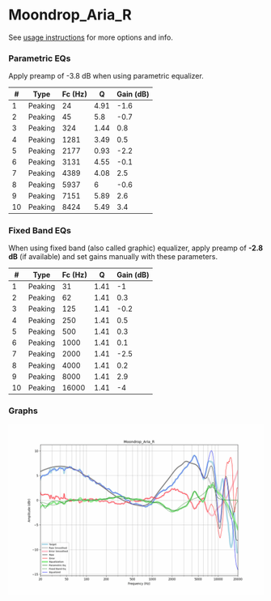 # Moondrop_Aria_R
See [usage instructions](https://github.com/jaakkopasanen/AutoEq#usage) for more options and info.

### Parametric EQs
Apply preamp of -3.8 dB when using parametric equalizer.

|   # | Type    |   Fc (Hz) |    Q |   Gain (dB) |
|-----|---------|-----------|------|-------------|
|   1 | Peaking |        24 | 4.91 |        -1.6 |
|   2 | Peaking |        45 | 5.8  |        -0.7 |
|   3 | Peaking |       324 | 1.44 |         0.8 |
|   4 | Peaking |      1281 | 3.49 |         0.5 |
|   5 | Peaking |      2177 | 0.93 |        -2.2 |
|   6 | Peaking |      3131 | 4.55 |        -0.1 |
|   7 | Peaking |      4389 | 4.08 |         2.5 |
|   8 | Peaking |      5937 | 6    |        -0.6 |
|   9 | Peaking |      7151 | 5.89 |         2.6 |
|  10 | Peaking |      8424 | 5.49 |         3.4 |

### Fixed Band EQs
When using fixed band (also called graphic) equalizer, apply preamp of **-2.8 dB** (if available) and set gains manually with these parameters.

|   # | Type    |   Fc (Hz) |    Q |   Gain (dB) |
|-----|---------|-----------|------|-------------|
|   1 | Peaking |        31 | 1.41 |        -1   |
|   2 | Peaking |        62 | 1.41 |         0.3 |
|   3 | Peaking |       125 | 1.41 |        -0.2 |
|   4 | Peaking |       250 | 1.41 |         0.5 |
|   5 | Peaking |       500 | 1.41 |         0.3 |
|   6 | Peaking |      1000 | 1.41 |         0.1 |
|   7 | Peaking |      2000 | 1.41 |        -2.5 |
|   8 | Peaking |      4000 | 1.41 |         0.2 |
|   9 | Peaking |      8000 | 1.41 |         2.9 |
|  10 | Peaking |     16000 | 1.41 |        -4   |

### Graphs
![](./Moondrop_Aria_R.png)
